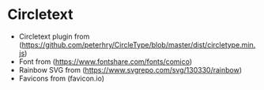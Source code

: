 # Circletext

* Circletext plugin from (https://github.com/peterhry/CircleType/blob/master/dist/circletype.min.js)
* Font from (https://www.fontshare.com/fonts/comico)
* Rainbow SVG from (https://www.svgrepo.com/svg/130330/rainbow)
* Favicons from (favicon.io)